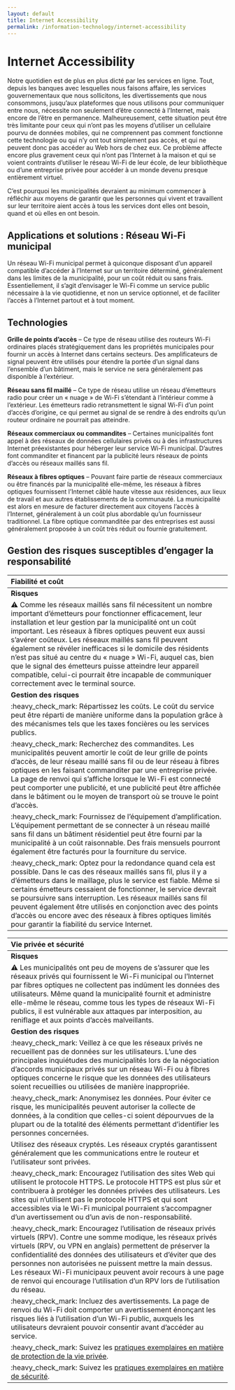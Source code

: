 ```yaml
---
layout: default
title: Internet Accessibility
permalink: /information-technology/internet-accessibility
---
```


# Internet Accessibility

Notre quotidien est de plus en plus dicté par les services en ligne. Tout, depuis les banques avec lesquelles nous faisons affaire, les services gouvernementaux que nous sollicitons, les divertissements que nous consommons, jusqu’aux plateformes que nous utilisons pour communiquer entre nous, nécessite non seulement d’être connecté à l’Internet, mais encore de l’être en permanence. Malheureusement, cette situation peut être très limitante pour ceux qui n’ont pas les moyens d’utiliser un cellulaire pourvu de données mobiles, qui ne comprennent pas comment fonctionne cette technologie ou qui n’y ont tout simplement pas accès, et qui ne peuvent donc pas accéder au Web hors de chez eux. Ce problème affecte encore plus gravement ceux qui n’ont pas l’Internet à la maison et qui se voient contraints d’utiliser le réseau Wi-Fi de leur école, de leur bibliothèque ou d’une entreprise privée pour accéder à un monde devenu presque entièrement virtuel.

C’est pourquoi les municipalités devraient au minimum commencer à réfléchir aux moyens de garantir que les personnes qui vivent et travaillent sur leur territoire aient accès à tous les services dont elles ont besoin, quand et où elles en ont besoin.

## Applications et solutions : Réseau Wi-Fi municipal

Un réseau Wi-Fi municipal permet à quiconque disposant d’un appareil compatible d’accéder à l’Internet sur un territoire déterminé, généralement dans les limites de la municipalité, pour un coût réduit ou sans frais. Essentiellement, il s’agit d’envisager le Wi-Fi comme un service public nécessaire à la vie quotidienne, et non un service optionnel, et de faciliter l’accès à l’Internet partout et à tout moment.

## Technologies

**Grille de points d’accès** – Ce type de réseau utilise des routeurs Wi-Fi ordinaires placés stratégiquement dans les propriétés municipales pour fournir un accès à Internet dans certains secteurs. Des amplificateurs de signal peuvent être utilisés pour étendre la portée d’un signal dans l’ensemble d’un bâtiment, mais le service ne sera généralement pas disponible à l’extérieur.

**Réseau sans fil maillé** – Ce type de réseau utilise un réseau d’émetteurs radio pour créer un « nuage » de Wi-Fi s’étendant à l’intérieur comme à l’extérieur. Les émetteurs radio retransmettent le signal Wi-Fi d’un point d’accès d’origine, ce qui permet au signal de se rendre à des endroits qu’un routeur ordinaire ne pourrait pas atteindre.

**Réseaux commerciaux ou commandites** – Certaines municipalités font appel à des réseaux de données cellulaires privés ou à des infrastructures Internet préexistantes pour héberger leur service Wi-Fi municipal. D’autres font commanditer et financent par la publicité leurs réseaux de points d’accès ou réseaux maillés sans fil.

**Réseaux à fibres optiques** – Pouvant faire partie de réseaux commerciaux ou être financés par la municipalité elle-même, les réseaux à fibres optiques fournissent l’Internet câblé haute vitesse aux résidences, aux lieux de travail et aux autres établissements de la communauté. La municipalité est alors en mesure de facturer directement aux citoyens l’accès à l’Internet, généralement à un coût plus abordable qu’un fournisseur traditionnel. La fibre optique commanditée par des entreprises est aussi généralement proposée à un coût très réduit ou fournie gratuitement.

## Gestion des risques susceptibles d’engager la responsabilité

| Fiabilité et coût |
| :--- |
| **Risques** |
| :warning: Comme les réseaux maillés sans fil nécessitent un nombre important d’émetteurs pour fonctionner efficacement, leur installation et leur gestion par la municipalité ont un coût important. Les réseaux à fibres optiques peuvent eux aussi s’avérer coûteux. Les réseaux maillés sans fil peuvent également se révéler inefficaces si le domicile des résidents n’est pas situé au centre du « nuage » Wi-Fi, auquel cas, bien que le signal des émetteurs puisse atteindre leur appareil compatible, celui-ci pourrait être incapable de communiquer correctement avec le terminal source. |
| **Gestion des risques** |
| :heavy\_check\_mark: Répartissez les coûts. Le coût du service peut être réparti de manière uniforme dans la population grâce à des mécanismes tels que les taxes foncières ou les services publics. |
| :heavy\_check\_mark: Recherchez des commandites. Les municipalités peuvent amortir le coût de leur grille de points d’accès, de leur réseau maillé sans fil ou de leur réseau à fibres optiques en les faisant commanditer par une entreprise privée. La page de renvoi qui s’affiche lorsque le Wi-Fi est connecté peut comporter une publicité, et une publicité peut être affichée dans le bâtiment ou le moyen de transport où se trouve le point d’accès. |
| :heavy\_check\_mark: Fournissez de l’équipement d’amplification. L’équipement permettant de se connecter à un réseau maillé sans fil dans un bâtiment résidentiel peut être fourni par la municipalité à un coût raisonnable. Des frais mensuels pourront également être facturés pour la fourniture du service. |
| :heavy\_check\_mark: Optez pour la redondance quand cela est possible. Dans le cas des réseaux maillés sans fil, plus il y a d’émetteurs dans le maillage, plus le service est fiable. Même si certains émetteurs cessaient de fonctionner, le service devrait se poursuivre sans interruption. Les réseaux maillés sans fil peuvent également être utilisés en conjonction avec des points d’accès ou encore avec des réseaux à fibres optiques limités pour garantir la fiabilité du service Internet. |

| Vie privée et sécurité |
| :--- |
| **Risques** |
| :warning: Les municipalités ont peu de moyens de s’assurer que les réseaux privés qui fournissent le Wi-Fi municipal ou l’Internet par fibres optiques ne collectent pas indûment les données des utilisateurs. Même quand la municipalité fournit et administre elle-même le réseau, comme tous les types de réseaux Wi-Fi publics, il est vulnérable aux attaques par interposition, au reniflage et aux points d’accès malveillants. |
| **Gestion des risques** |
| :heavy\_check\_mark: Veillez à ce que les réseaux privés ne recueillent pas de données sur les utilisateurs. L’une des principales inquiétudes des municipalités lors de la négociation d’accords municipaux privés sur un réseau Wi-Fi ou à fibres optiques concerne le risque que les données des utilisateurs soient recueillies ou utilisées de manière inappropriée. |
| :heavy\_check\_mark: Anonymisez les données. Pour éviter ce risque, les municipalités peuvent autoriser la collecte de données, à la condition que celles-ci soient dépourvues de la plupart ou de la totalité des éléments permettant d’identifier les personnes concernées. |
| Utilisez des réseaux cryptés. Les réseaux cryptés garantissent généralement que les communications entre le routeur et l’utilisateur sont privées. |
| :heavy\_check\_mark: Encouragez l’utilisation des sites Web qui utilisent le protocole HTTPS. Le protocole HTTPS est plus sûr et contribuera à protéger les données privées des utilisateurs. Les sites qui n’utilisent pas le protocole HTTPS et qui sont accessibles via le Wi-Fi municipal pourraient s’accompagner d’un avertissement ou d’un avis de non-responsabilité. |
| :heavy\_check\_mark: Encouragez l’utilisation de réseaux privés virtuels \(RPV\). Contre une somme modique, les réseaux privés virtuels \(RPV, ou VPN en anglais\) permettent de préserver la confidentialité des données des utilisateurs et d’éviter que des personnes non autorisées ne puissent mettre la main dessus. Les réseaux Wi-Fi municipaux peuvent avoir recours à une page de renvoi qui encourage l’utilisation d’un RPV lors de l’utilisation du réseau. |
| :heavy\_check\_mark: Incluez des avertissements. La page de renvoi du Wi-Fi doit comporter un avertissement énonçant les risques liés à l’utilisation d’un Wi-Fi public, auxquels les utilisateurs devraient pouvoir consentir avant d’accéder au service. |
| :heavy\_check\_mark: Suivez les [pratiques exemplaires en matière de protection de la vie privée](https://cippic-ca.github.io/SmartCityToolkit/privacy.html). |
| :heavy\_check\_mark: Suivez les [pratiques exemplaires en matière de sécurité](https://cippic-ca.github.io/SmartCityToolkit/security.html). |

